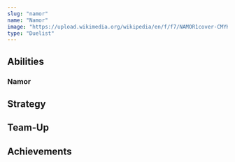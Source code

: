```yaml
---
slug: "namor"
name: "Namor"
image: "https://upload.wikimedia.org/wikipedia/en/f/f7/NAMOR1cover-CMYKcrop.jpg"
type: "Duelist"
---
```


[//]: # (TODO: Add description for Namor)
[//]: # (![image]&#40;{{.image}}&#41;)

## Abilities

### Namor

[//]: # (TODO: Add abilities for Namor)

## Strategy

[//]: # (TODO: Add strategy for Namor)

## Team-Up

[//]: # (TODO: Add team-up for Namor)

## Achievements

[//]: # (TODO: Add achievements for Namor)
